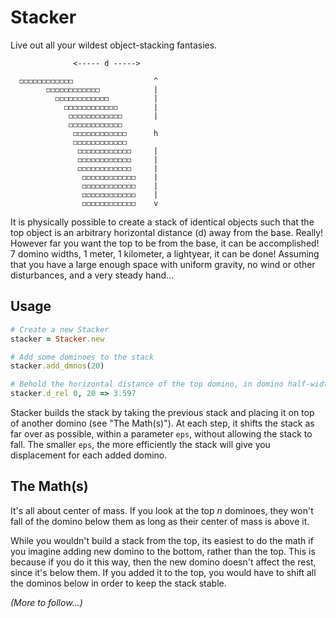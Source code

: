 # Stacker
Live out all your wildest object-stacking fantasies.

                  <----- d ----->
      
      ◻︎◻︎◻︎◻︎◻︎◻︎◻︎◻︎◻︎◻︎◻︎◻︎                  ^
            ◻︎◻︎◻︎◻︎◻︎◻︎◻︎◻︎◻︎◻︎◻︎◻︎            |
              ◻︎◻︎◻︎◻︎◻︎◻︎◻︎◻︎◻︎◻︎◻︎◻︎          |
                ◻︎◻︎◻︎◻︎◻︎◻︎◻︎◻︎◻︎◻︎◻︎◻︎        |
                 ◻︎◻︎◻︎◻︎◻︎◻︎◻︎◻︎◻︎◻︎◻︎◻︎       |
                 ◻︎◻︎◻︎◻︎◻︎◻︎◻︎◻︎◻︎◻︎◻︎◻︎        
                  ◻︎◻︎◻︎◻︎◻︎◻︎◻︎◻︎◻︎◻︎◻︎◻︎      h
                  ◻︎◻︎◻︎◻︎◻︎◻︎◻︎◻︎◻︎◻︎◻︎◻︎       
                   ◻︎◻︎◻︎◻︎◻︎◻︎◻︎◻︎◻︎◻︎◻︎◻︎     |
                   ◻︎◻︎◻︎◻︎◻︎◻︎◻︎◻︎◻︎◻︎◻︎◻︎     |
                   ◻︎◻︎◻︎◻︎◻︎◻︎◻︎◻︎◻︎◻︎◻︎◻︎     |
                    ◻︎◻︎◻︎◻︎◻︎◻︎◻︎◻︎◻︎◻︎◻︎◻︎    |
                    ◻︎◻︎◻︎◻︎◻︎◻︎◻︎◻︎◻︎◻︎◻︎◻︎    |
                    ◻︎◻︎◻︎◻︎◻︎◻︎◻︎◻︎◻︎◻︎◻︎◻︎    |
                    ◻︎◻︎◻︎◻︎◻︎◻︎◻︎◻︎◻︎◻︎◻︎◻︎    v


It is physically possible to create a stack of identical objects such that the top object is an arbitrary horizontal distance (d) away from the base. Really! However far you want the top to be from the base, it can be accomplished! 7 domino widths, 1 meter, 1 kilometer, a lightyear, it can be done! Assuming that you have a large enough space with uniform gravity, no wind or other disturbances, and a very steady hand...

## Usage

```ruby
# Create a new Stacker
stacker = Stacker.new

# Add some dominoes to the stack
stacker.add_dmnos(20)

# Behold the horizontal distance of the top domino, in domino half-widths
stacker.d_rel 0, 20 => 3.597
```

Stacker builds the stack by taking the previous stack and placing it on top of another domino (see "The Math(s)"). At each step, it shifts the stack as far over as possible, within a parameter `eps`, without allowing the stack to fall. The smaller `eps`, the more efficiently the stack will give you displacement for each added domino.

## The Math(s)

It's all about center of mass. If you look at the top _n_ dominoes, they won't fall of the domino below them as long as their center of mass is above it.

While you wouldn't build a stack from the top, its easiest to do the math if you imagine adding new domino to the bottom, rather than the top. This is because if you do it this way, then the new domino doesn't affect the rest, since it's below them. If you added it to the top, you would have to shift all the dominos below in order to keep the stack stable.

_(More to follow...)_

